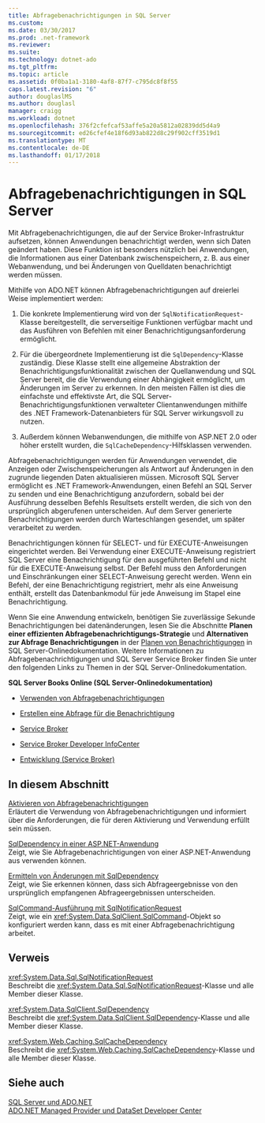 ```yaml
---
title: Abfragebenachrichtigungen in SQL Server
ms.custom: 
ms.date: 03/30/2017
ms.prod: .net-framework
ms.reviewer: 
ms.suite: 
ms.technology: dotnet-ado
ms.tgt_pltfrm: 
ms.topic: article
ms.assetid: 0f0ba1a1-3180-4af8-87f7-c795dc8f8f55
caps.latest.revision: "6"
author: douglaslMS
ms.author: douglasl
manager: craigg
ms.workload: dotnet
ms.openlocfilehash: 376f2cfefcaf53affe5a20a5812a02839dd5d4a9
ms.sourcegitcommit: ed26cfef4e18f6d93ab822d8c29f902cff3519d1
ms.translationtype: MT
ms.contentlocale: de-DE
ms.lasthandoff: 01/17/2018
---
```

# <a name="query-notifications-in-sql-server"></a>Abfragebenachrichtigungen in SQL Server
Mit Abfragebenachrichtigungen, die auf der Service Broker-Infrastruktur aufsetzen, können Anwendungen benachrichtigt werden, wenn sich Daten geändert haben. Diese Funktion ist besonders nützlich bei Anwendungen, die Informationen aus einer Datenbank zwischenspeichern, z. B. aus einer Webanwendung, und bei Änderungen von Quelldaten benachrichtigt werden müssen.  
  
 Mithilfe von ADO.NET können Abfragebenachrichtigungen auf dreierlei Weise implementiert werden:  
  
1.  Die konkrete Implementierung wird von der `SqlNotificationRequest`-Klasse bereitgestellt, die serverseitige Funktionen verfügbar macht und das Ausführen von Befehlen mit einer Benachrichtigungsanforderung ermöglicht.  
  
2.  Für die übergeordnete Implementierung ist die `SqlDependency`-Klasse zuständig. Diese Klasse stellt eine allgemeine Abstraktion der Benachrichtigungsfunktionalität zwischen der Quellanwendung und SQL Server bereit, die die Verwendung einer Abhängigkeit ermöglicht, um Änderungen im Server zu erkennen. In den meisten Fällen ist dies die einfachste und effektivste Art, die SQL Server-Benachrichtigungsfunktionen verwalteter Clientanwendungen mithilfe des .NET Framework-Datenanbieters für SQL Server wirkungsvoll zu nutzen.  
  
3.  Außerdem können Webanwendungen, die mithilfe von ASP.NET 2.0 oder höher erstellt wurden, die `SqlCacheDependency`-Hilfsklassen verwenden.  
  
 Abfragebenachrichtigungen werden für Anwendungen verwendet, die Anzeigen oder Zwischenspeicherungen als Antwort auf Änderungen in den zugrunde liegenden Daten aktualisieren müssen. Microsoft SQL Server ermöglicht es .NET Framework-Anwendungen, einen Befehl an SQL Server zu senden und eine Benachrichtigung anzufordern, sobald bei der Ausführung desselben Befehls Resultsets erstellt werden, die sich von den ursprünglich abgerufenen unterscheiden. Auf dem Server generierte Benachrichtigungen werden durch Warteschlangen gesendet, um später verarbeitet zu werden.  
  
 Benachrichtigungen können für SELECT- und für EXECUTE-Anweisungen eingerichtet werden. Bei Verwendung einer EXECUTE-Anweisung registriert SQL Server eine Benachrichtigung für den ausgeführten Befehl und nicht für die EXECUTE-Anweisung selbst. Der Befehl muss den Anforderungen und Einschränkungen einer SELECT-Anweisung gerecht werden. Wenn ein Befehl, der eine Benachrichtigung registriert, mehr als eine Anweisung enthält, erstellt das Datenbankmodul für jede Anweisung im Stapel eine Benachrichtigung.  
  
 Wenn Sie eine Anwendung entwickeln, benötigen Sie zuverlässige Sekunde Benachrichtigungen bei datenänderungen, lesen Sie die Abschnitte **Planen einer effizienten Abfragebenachrichtigungs-Strategie** und **Alternativen zur Abfrage Benachrichtigungen** in der [Planen von Benachrichtigungen](http://go.microsoft.com/fwlink/?LinkId=211984) in SQL Server-Onlinedokumentation. Weitere Informationen zu Abfragebenachrichtigungen und SQL Server Service Broker finden Sie unter den folgenden Links zu Themen in der SQL Server-Onlinedokumentation.  
  
 **SQL Server Books Online (SQL Server-Onlinedokumentation)**  
  
-   [Verwenden von Abfragebenachrichtigungen](http://msdn.microsoft.com/library/ms175110.aspx)  
  
-   [Erstellen eine Abfrage für die Benachrichtigung](http://msdn.microsoft.com/library/ms181122.aspx)  
  
-   [Service Broker](http://msdn.microsoft.com/library/bb522889.aspx)  
  
-   [Service Broker Developer InfoCenter](http://msdn.microsoft.com/library/ms166100.aspx)  
  
-   [Entwicklung (Service Broker)](http://msdn.microsoft.com/library/bb522908.aspx)  
  
## <a name="in-this-section"></a>In diesem Abschnitt  
 [Aktivieren von Abfragebenachrichtigungen](../../../../../docs/framework/data/adonet/sql/enabling-query-notifications.md)  
 Erläutert die Verwendung von Abfragebenachrichtigungen und informiert über die Anforderungen, die für deren Aktivierung und Verwendung erfüllt sein müssen.  
  
 [SqlDependency in einer ASP.NET-Anwendung](../../../../../docs/framework/data/adonet/sql/sqldependency-in-an-aspnet-app.md)  
 Zeigt, wie Sie Abfragebenachrichtigungen von einer ASP.NET-Anwendung aus verwenden können.  
  
 [Ermitteln von Änderungen mit SqlDependency](../../../../../docs/framework/data/adonet/sql/detecting-changes-with-sqldependency.md)  
 Zeigt, wie Sie erkennen können, dass sich Abfrageergebnisse von den ursprünglich empfangenen Abfrageergebnissen unterscheiden.  
  
 [SqlCommand-Ausführung mit SqlNotificationRequest](../../../../../docs/framework/data/adonet/sql/sqlcommand-execution-with-a-sqlnotificationrequest.md)  
 Zeigt, wie ein <xref:System.Data.SqlClient.SqlCommand>-Objekt so konfiguriert werden kann, dass es mit einer Abfragebenachrichtigung arbeitet.  
  
## <a name="reference"></a>Verweis  
 <xref:System.Data.Sql.SqlNotificationRequest>  
 Beschreibt die <xref:System.Data.Sql.SqlNotificationRequest>-Klasse und alle Member dieser Klasse.  
  
 <xref:System.Data.SqlClient.SqlDependency>  
 Beschreibt die <xref:System.Data.SqlClient.SqlDependency>-Klasse und alle Member dieser Klasse.  
  
 <xref:System.Web.Caching.SqlCacheDependency>  
 Beschreibt die <xref:System.Web.Caching.SqlCacheDependency>-Klasse und alle Member dieser Klasse.  
  
## <a name="see-also"></a>Siehe auch  
 [SQL Server und ADO.NET](../../../../../docs/framework/data/adonet/sql/index.md)  
 [ADO.NET Managed Provider und DataSet Developer Center](http://go.microsoft.com/fwlink/?LinkId=217917)
